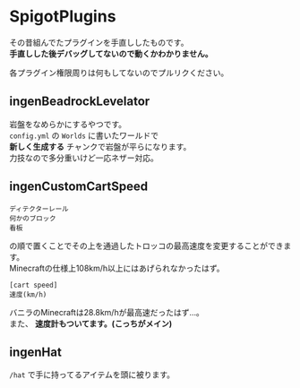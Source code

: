# SpigotPlugins

その昔組んでたプラグインを手直ししたものです。  
**手直しした後デバッグしてないので動くかわかりません。**

各プラグイン権限周りは何もしてないのでプルリクください。

## ingenBeadrockLevelator

岩盤をなめらかにするやつです。  
`config.yml` の `Worlds` に書いたワールドで  
**新しく生成する** チャンクで岩盤が平らになります。  
力技なので多分重いけど一応ネザー対応。

## ingenCustomCartSpeed

```text
ディテクターレール
何かのブロック
看板
```

の順で置くことでその上を通過したトロッコの最高速度を変更することができます。  
Minecraftの仕様上108km/h以上にはあげられなかったはず。

```text
[cart speed]
速度(km/h)
```

バニラのMinecraftは28.8km/hが最高速だったはず…。  
また、 **速度計もついてます。(こっちがメイン)**

## ingenHat

`/hat` で手に持ってるアイテムを頭に被ります。
